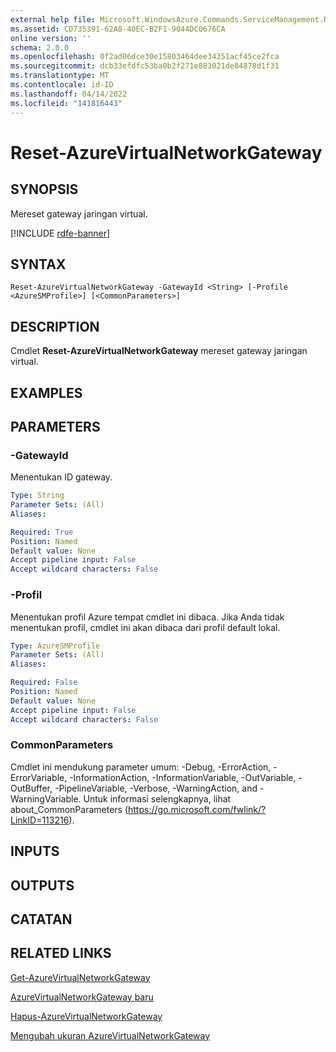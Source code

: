 ```yaml
---
external help file: Microsoft.WindowsAzure.Commands.ServiceManagement.Network.dll-Help.xml
ms.assetid: CD735391-62A8-40EC-B2F1-9044DC0676CA
online version: ''
schema: 2.0.0
ms.openlocfilehash: 0f2ad06dce30e15803464dee34351acf45ce2fca
ms.sourcegitcommit: dcb33efdfc53ba0b2f271e883021de84878d1f31
ms.translationtype: MT
ms.contentlocale: id-ID
ms.lasthandoff: 04/14/2022
ms.locfileid: "141816443"
---
```

# Reset-AzureVirtualNetworkGateway

## SYNOPSIS
Mereset gateway jaringan virtual.

[!INCLUDE [rdfe-banner](../../includes/rdfe-banner.md)]

## SYNTAX

```
Reset-AzureVirtualNetworkGateway -GatewayId <String> [-Profile <AzureSMProfile>] [<CommonParameters>]
```

## DESCRIPTION
Cmdlet **Reset-AzureVirtualNetworkGateway** mereset gateway jaringan virtual.

## EXAMPLES

## PARAMETERS

### -GatewayId
Menentukan ID gateway.

```yaml
Type: String
Parameter Sets: (All)
Aliases: 

Required: True
Position: Named
Default value: None
Accept pipeline input: False
Accept wildcard characters: False
```

### -Profil
Menentukan profil Azure tempat cmdlet ini dibaca. Jika Anda tidak menentukan profil, cmdlet ini akan dibaca dari profil default lokal.

```yaml
Type: AzureSMProfile
Parameter Sets: (All)
Aliases: 

Required: False
Position: Named
Default value: None
Accept pipeline input: False
Accept wildcard characters: False
```

### CommonParameters
Cmdlet ini mendukung parameter umum: -Debug, -ErrorAction, -ErrorVariable, -InformationAction, -InformationVariable, -OutVariable, -OutBuffer, -PipelineVariable, -Verbose, -WarningAction, and -WarningVariable. Untuk informasi selengkapnya, lihat about_CommonParameters (https://go.microsoft.com/fwlink/?LinkID=113216).

## INPUTS

## OUTPUTS

## CATATAN

## RELATED LINKS

[Get-AzureVirtualNetworkGateway](./Get-AzureVirtualNetworkGateway.md)

[AzureVirtualNetworkGateway baru](./New-AzureVirtualNetworkGateway.md)

[Hapus-AzureVirtualNetworkGateway](./Remove-AzureVirtualNetworkGateway.md)

[Mengubah ukuran AzureVirtualNetworkGateway](./Resize-AzureVirtualNetworkGateway.md)



